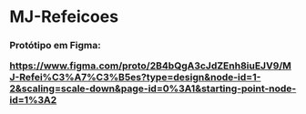 # MJ-Refeicoes

<h3> Protótipo em Figma:

  https://www.figma.com/proto/2B4bQgA3cJdZEnh8iuEJV9/MJ-Refei%C3%A7%C3%B5es?type=design&node-id=1-2&scaling=scale-down&page-id=0%3A1&starting-point-node-id=1%3A2
